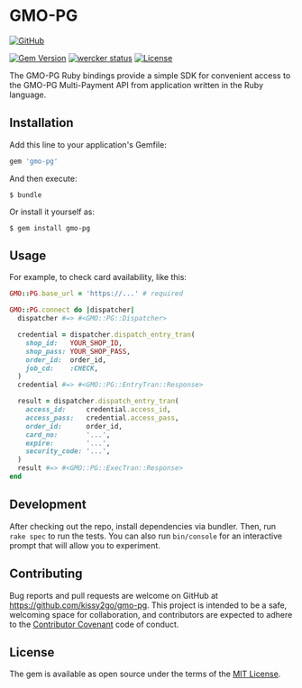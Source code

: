 # GMO-PG

[![GitHub](https://img.shields.io/badge/github-kissy2go/gmo--pg-blue.svg)](https://github.com/kissy2go/gmo-pg)

[![Gem Version](https://badge.fury.io/rb/gmo-pg.svg)](https://badge.fury.io/rb/gmo-pg)
[![wercker status](https://app.wercker.com/status/1eb7ae8fcece997421923ffe8dc46ec7/s/master "wercker status")](https://app.wercker.com/project/byKey/1eb7ae8fcece997421923ffe8dc46ec7)
[![License](https://img.shields.io/badge/license-MIT-yellowgreen.svg)](#license)

The GMO-PG Ruby bindings provide a simple SDK for convenient access to the GMO-PG Multi-Payment API from application written in the Ruby language.

## Installation

Add this line to your application's Gemfile:

```ruby
gem 'gmo-pg'
```

And then execute:

    $ bundle

Or install it yourself as:

    $ gem install gmo-pg

## Usage

For example, to check card availability, like this:

```ruby
GMO::PG.base_url = 'https://...' # required

GMO::PG.connect do |dispatcher|
  dispatcher #=> #<GMO::PG::Dispatcher>

  credential = dispatcher.dispatch_entry_tran(
    shop_id:   YOUR_SHOP_ID,
    shop_pass: YOUR_SHOP_PASS,
    order_id:  order_id,
    job_cd:    :CHECK,
  )
  credential #=> #<GMO::PG::EntryTran::Response>

  result = dispatcher.dispatch_entry_tran(
    access_id:     credential.access_id,
    access_pass:   credential.access_pass,
    order_id:      order_id,
    card_no:       '...',
    expire:        '...',
    security_code: '...',
  )
  result #=> #<GMO::PG::ExecTran::Response>
end
```

## Development

After checking out the repo, install dependencies via bundler. Then, run `rake spec` to run the tests. You can also run `bin/console` for an interactive prompt that will allow you to experiment.

## Contributing

Bug reports and pull requests are welcome on GitHub at https://github.com/kissy2go/gmo-pg. This project is intended to be a safe, welcoming space for collaboration, and contributors are expected to adhere to the [Contributor Covenant](http://contributor-covenant.org) code of conduct.


## License

The gem is available as open source under the terms of the [MIT License](http://opensource.org/licenses/MIT).
